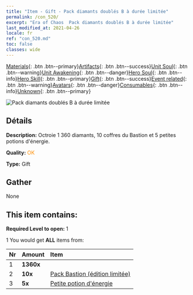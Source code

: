 ```yaml
---
title: "Item - Gift - Pack diamants doublés B à durée limitée"
permalink: /con_520/
excerpt: "Era of Chaos  Pack diamants doublés B à durée limitée"
last_modified_at: 2021-04-26
locale: fr
ref: "con_520.md"
toc: false
classes: wide
---
```

 [Materials](/ItemsFR/){: .btn .btn--primary}[Artifacts](/ItemsFR/Artifacts/){: .btn .btn--success}[Unit Soul](/ItemsFR/UnitSoul/){: .btn .btn--warning}[Unit Awakening](/ItemsFR/UnitAwakening/){: .btn .btn--danger}[Hero Soul](/ItemsFR/HeroSoul/){: .btn .btn--info}[Hero Skill](/ItemsFR/HeroSkill/){: .btn .btn--primary}[Gift](/ItemsFR/Gift/){: .btn .btn--success}[Event related](/ItemsFR/Events/){: .btn .btn--warning}[Avatars](/ItemsFR/Avatars/){: .btn .btn--danger}[Consumables](/ItemsFR/Consumables/){: .btn .btn--info}[Unknown](/ItemsFR/Unknown/){: .btn .btn--primary}

 ![Pack diamants doublés B à durée limitée](/images/t/i_907195.png)

## Détails
 **Description:** Octroie 1 360 diamants, 10 coffres du Bastion et 5 petites potions d'énergie.

 **Quality:** <span style="color: #FF8C00">OK</span>

 **Type:** Gift

## Gather

  None

## This item contains:

 **Required Level to open:** 1

 1 You would get **ALL** items  from:

  | Nr | Amount |     Item    |
  |:---|:-------|:------------|
  | 1 |  **1360x** | <i class="fas fa-gem"/> |  | 
  | 2 |  **10x** | [Pack Bastion (édition limitée)](/ItemsFR/con_2103/) |  | 
  | 3 |  **5x** | [Petite potion d'énergie](/ItemsFR/con_704/) |  | 
